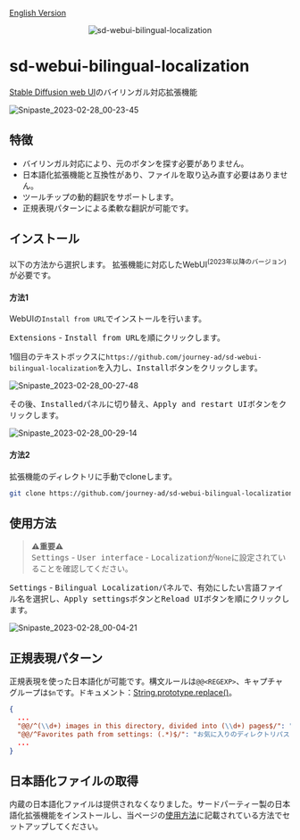 [English Version](README.md)

<p align="center"><img src="https://count.getloli.com/get/@sd-webui-bilingual-localization.github" alt="sd-webui-bilingual-localization"></p>

# sd-webui-bilingual-localization
[Stable Diffusion web UI](https://github.com/AUTOMATIC1111/stable-diffusion-webui)のバイリンガル対応拡張機能

![Snipaste_2023-02-28_00-23-45](https://user-images.githubusercontent.com/16256221/221622328-a4e46b1c-f202-4a41-9a56-3df96c823f42.png)

## 特徴
- バイリンガル対応により、元のボタンを探す必要がありません。
- 日本語化拡張機能と互換性があり、ファイルを取り込み直す必要はありません。
- ツールチップの動的翻訳をサポートします。
- 正規表現パターンによる柔軟な翻訳が可能です。

## インストール

以下の方法から選択します。
拡張機能に対応したWebUI<sup>(2023年以降のバージョン)</sup>が必要です。

#### 方法1

WebUIの`Install from URL`でインストールを行います。

<kbd>Extensions</kbd> - <kbd>Install from URL</kbd>を順にクリックします。

1個目のテキストボックスに`https://github.com/journey-ad/sd-webui-bilingual-localization`を入力し、<kbd>Install</kbd>ボタンをクリックします。

![Snipaste_2023-02-28_00-27-48](https://user-images.githubusercontent.com/16256221/221625310-a6ef0b4c-a1e0-46bb-be9c-6d88cd0ad684.png)

その後、<kbd>Installed</kbd>パネルに切り替え、<kbd>Apply and restart UI</kbd>ボタンをクリックします。

![Snipaste_2023-02-28_00-29-14](https://user-images.githubusercontent.com/16256221/221625345-9e656f25-89dd-4361-8ee5-f4ab39d18ca4.png)


#### 方法2

拡張機能のディレクトリに手動でcloneします。

```bash
git clone https://github.com/journey-ad/sd-webui-bilingual-localization extensions/sd-webui-bilingual-localization
```

## 使用方法

> **⚠️重要⚠️**  
> <kbd>Settings</kbd> - <kbd>User interface</kbd> - <kbd>Localization</kbd>が`None`に設定されていることを確認してください。

<kbd>Settings</kbd> - <kbd>Bilingual Localization</kbd>パネルで、有効にしたい言語ファイル名を選択し、<kbd>Apply settings</kbd>ボタンと<kbd>Reload UI</kbd>ボタンを順にクリックします。

![Snipaste_2023-02-28_00-04-21](https://user-images.githubusercontent.com/16256221/221625729-73519629-8c1f-4eb5-99db-a1d3f4b58a87.png)

## 正規表現パターン

正規表現を使った日本語化が可能です。構文ルールは`@@<REGEXP>`、キャプチャグループは`$n`です。ドキュメント：[String.prototype.replace()](https://developer.mozilla.org/docs/Web/JavaScript/Reference/Global_Objects/String/replace)。
```json
{
  ...
  "@@/^(\\d+) images in this directory, divided into (\\d+) pages$/": "このディレクトリには$1枚の画像、$2ページ",
  "@@/^Favorites path from settings: (.*)$/": "お気に入りのディレクトリパス：$1",
  ...
}
```

## 日本語化ファイルの取得

内蔵の日本語化ファイルは提供されなくなりました。サードパーティー製の日本語化拡張機能をインストールし、当ページの[使用方法](#使用方法)に記載されている方法でセットアップしてください。